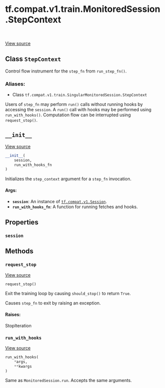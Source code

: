 <div itemscope itemtype="http://developers.google.com/ReferenceObject">
<meta itemprop="name" content="tf.compat.v1.train.MonitoredSession.StepContext" />
<meta itemprop="path" content="Stable" />
<meta itemprop="property" content="session"/>
<meta itemprop="property" content="__init__"/>
<meta itemprop="property" content="request_stop"/>
<meta itemprop="property" content="run_with_hooks"/>
</div>

# tf.compat.v1.train.MonitoredSession.StepContext

<!-- Insert buttons -->

<table class="tfo-notebook-buttons tfo-api" align="left">
</table>

<a target="_blank" href="/code/stable/tensorflow/python/training/monitored_session.py">View source</a>



## Class `StepContext`

<!-- Start diff -->
Control flow instrument for the `step_fn` from `run_step_fn()`.



### Aliases:

* Class `tf.compat.v1.train.SingularMonitoredSession.StepContext`


<!-- Placeholder for "Used in" -->

Users of `step_fn` may perform `run()` calls without running hooks
by accessing the `session`.  A `run()` call with hooks may be performed
using `run_with_hooks()`.  Computation flow can be interrupted using
`request_stop()`.

<h2 id="__init__"><code>__init__</code></h2>

<a target="_blank" href="/code/stable/tensorflow/python/training/monitored_session.py">View source</a>

``` python
__init__(
    session,
    run_with_hooks_fn
)
```

Initializes the `step_context` argument for a `step_fn` invocation.


#### Args:


* <b>`session`</b>: An instance of <a href="../../../../../tf/compat/v1/Session.md"><code>tf.compat.v1.Session</code></a>.
* <b>`run_with_hooks_fn`</b>: A function for running fetches and hooks.



## Properties

<h3 id="session"><code>session</code></h3>






## Methods

<h3 id="request_stop"><code>request_stop</code></h3>

<a target="_blank" href="/code/stable/tensorflow/python/training/monitored_session.py">View source</a>

``` python
request_stop()
```

Exit the training loop by causing `should_stop()` to return `True`.

   Causes `step_fn` to exit by raising an exception.

#### Raises:

StopIteration


<h3 id="run_with_hooks"><code>run_with_hooks</code></h3>

<a target="_blank" href="/code/stable/tensorflow/python/training/monitored_session.py">View source</a>

``` python
run_with_hooks(
    *args,
    **kwargs
)
```

Same as `MonitoredSession.run`. Accepts the same arguments.




